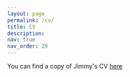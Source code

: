 ```yaml
---
layout: page
permalink: /cv/
title: CV
description:
nav: true
nav_order: 20
---
```


You can find a copy of Jimmy's CV [here](https://github.com/bernotlab/BernotLab.github.io/blob/master/assets/pdf/Bernot_CV.pdf)
